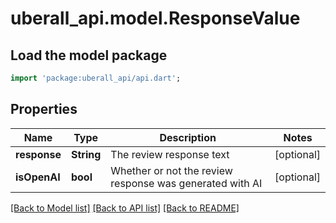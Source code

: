 # uberall_api.model.ResponseValue

## Load the model package
```dart
import 'package:uberall_api/api.dart';
```

## Properties
Name | Type | Description | Notes
------------ | ------------- | ------------- | -------------
**response** | **String** | The review response text | [optional] 
**isOpenAI** | **bool** | Whether or not the review response was generated with AI | [optional] 

[[Back to Model list]](../README.md#documentation-for-models) [[Back to API list]](../README.md#documentation-for-api-endpoints) [[Back to README]](../README.md)


